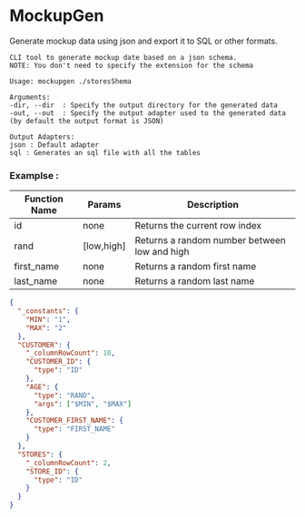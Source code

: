 # MockupGen

Generate mockup data using json and export it to SQL or other formats.

```
CLI tool to generate mockup date based on a json schema.
NOTE: You don't need to specify the extension for the schema

Usage: mockupgen ./storesShema

Arguments:
-dir, --dir  : Specify the output directory for the generated data
-out, --out  : Specify the output adapter used to the generated data (by default the output format is JSON)

Output Adapters:
json : Default adapter
sql : Generates an sql file with all the tables
```

### Examplse :

| Function Name | Params     | Description                                  |
| ------------- | ---------- | -------------------------------------------- |
| id            | none       | Returns the current row index                |
| rand          | [low,high] | Returns a random number between low and high |
| first_name    | none       | Returns a random first name                  |
| last_name     | none       | Returns a random last name                   |

```json
{
  "_constants": {
    "MIN": "1",
    "MAX": "2"
  },
  "CUSTOMER": {
    "_columnRowCount": 10,
    "CUSTOMER_ID": {
      "type": "ID"
    },
    "AGE": {
      "type": "RAND",
      "args": ["$MIN", "$MAX"]
    },
    "CUSTOMER_FIRST_NAME": {
      "type": "FIRST_NAME"
    }
  },
  "STORES": {
    "_columnRowCount": 2,
    "STORE_ID": {
      "type": "ID"
    }
  }
}
```
